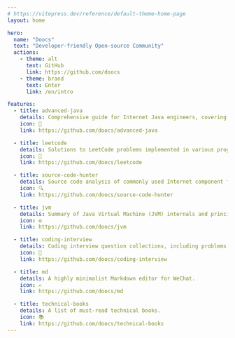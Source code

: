 ```yaml
---
# https://vitepress.dev/reference/default-theme-home-page
layout: home

hero:
  name: "Doocs"
  text: "Developer-friendly Open-source Community"
  actions:
    - theme: alt
      text: GitHub
      link: https://github.com/doocs
    - theme: brand
      text: Enter
      link: /en/intro

features:
  - title: advanced-java
    details: Comprehensive guide for Internet Java engineers, covering topics like high concurrency, distributed systems, high availability, microservices, and massive data processing.
    icon: 🧠
    link: https://github.com/doocs/advanced-java

  - title: leetcode
    details: Solutions to LeetCode problems implemented in various programming languages, including answers to "Cracking the Coding Interview (6th Edition)" and "Offer in Sword (2nd Edition)".
    icon: 🧩
    link: https://github.com/doocs/leetcode

  - title: source-code-hunter
    details: Source code analysis of commonly used Internet component frameworks.
    icon: 🔍
    link: https://github.com/doocs/source-code-hunter

  - title: jvm
    details: Summary of Java Virtual Machine (JVM) internals and principles.
    icon: ⚙️
    link: https://github.com/doocs/jvm

  - title: coding-interview
    details: Coding interview question collections, including problems from Cracking the Coding Interview and Programming Pearls.
    icon: 💼
    link: https://github.com/doocs/coding-interview

  - title: md
    details: A highly minimalist Markdown editor for WeChat.
    icon: ✍️
    link: https://github.com/doocs/md

  - title: technical-books
    details: A list of must-read technical books.
    icon: 📚
    link: https://github.com/doocs/technical-books
---
```

